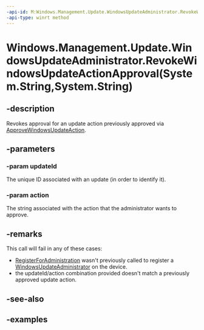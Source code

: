 ```yaml
---
-api-id: M:Windows.Management.Update.WindowsUpdateAdministrator.RevokeWindowsUpdateActionApproval(System.String,System.String)
-api-type: winrt method
---
```


# Windows.Management.Update.WindowsUpdateAdministrator.RevokeWindowsUpdateActionApproval(System.String,System.String)

<!--
public void RevokeWindowsUpdateActionApproval (string updateId, string action);
-->


## -description

Revokes approval for an update action previously approved via [ApproveWindowsUpdateAction](./windowsupdateadministrator_approvewindowsupdateaction_630494726.md).

## -parameters

### -param updateId

The unique ID associated with an update (in order to identify it).

### -param action

The string associated with the action that the administrator wants to approve.

## -remarks

This call will fail in any of these cases:

* [RegisterForAdministration](./windowsupdateadministrator_registerforadministration_731932711.md) wasn't previously called to register a [WindowsUpdateAdministrator](./windowsupdateadministrator.md) on the device.
* the updateId/action combination provided doesn't match a previously approved update action.

## -see-also

## -examples
